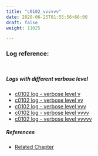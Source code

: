 ```yaml
---
title: "c0102_vvvvvv"
date: 2020-06-25T01:55:56+66:00
draft: false
weight: 11025

---
```


### Log reference: <no value>

```
    
```

##### Logs with different verbose level
* [c0102 log - verbose level v](../../logs/c0102_v)
* [c0102 log - verbose level vv](../../logs/c0102_vv)
* [c0102 log - verbose level vvv](../../logs/c0102_vvv)
* [c0102 log - verbose level vvvv](../../logs/c0102_vvvv)
* [c0102 log - verbose level vvvvv](../../logs/c0102_vvvvv)

##### References
* [Related Chapter](../../cmd-func/c0102)
